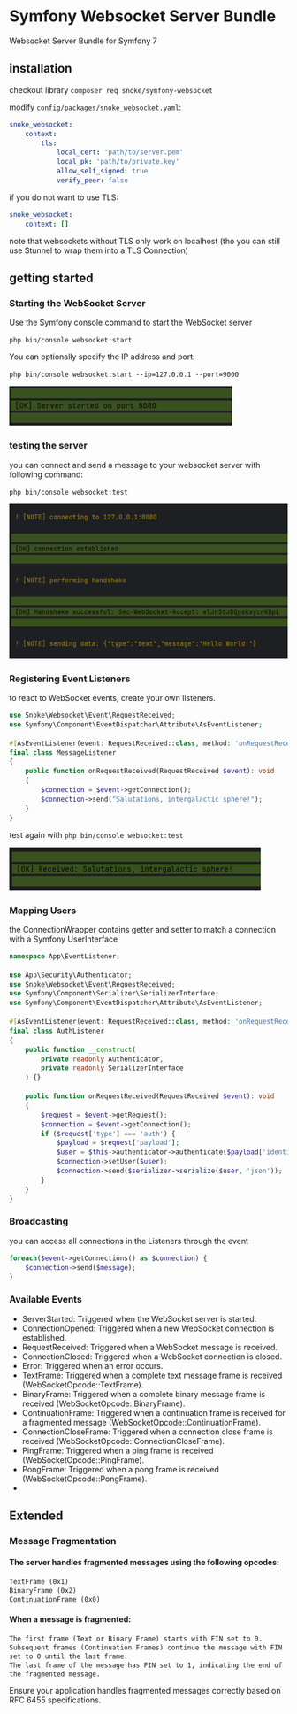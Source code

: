 # Symfony Websocket Server Bundle
Websocket Server Bundle for Symfony 7

## installation

checkout library
`composer req snoke/symfony-websocket`

modify `config/packages/snoke_websocket.yaml`:
````yml
snoke_websocket:
    context:
        tls:
            local_cert: 'path/to/server.pem'
            local_pk: 'path/to/private.key'
            allow_self_signed: true
            verify_peer: false
````

if you do not want to use TLS:
````yml
snoke_websocket:
    context: []
````
note that websockets without TLS only work on localhost (tho you can still use Stunnel to wrap them into a TLS Connection)

## getting started
### Starting the WebSocket Server

Use the Symfony console command to start the WebSocket server

`php bin/console websocket:start`

You can optionally specify the IP address and port:

`php bin/console websocket:start --ip=127.0.0.1 --port=9000`

![](./Docs/Images/serverstart.png)

### testing the server

you can connect and send a message to your websocket server with following command:

`php bin/console websocket:test`

![](./Docs/Images/servertest.png)

### Registering Event Listeners

to react to WebSocket events, create your own listeners.

```php
use Snoke\Websocket\Event\RequestReceived;
use Symfony\Component\EventDispatcher\Attribute\AsEventListener;

#[AsEventListener(event: RequestReceived::class, method: 'onRequestReceived')]
final class MessageListener
{
    public function onRequestReceived(RequestReceived $event): void
    {
        $connection = $event->getConnection();
        $connection->send("Salutations, intergalactic sphere!");
    }
}
```
test again with `php bin/console websocket:test`

![](./Docs/Images/listenertest.png)


### Mapping Users
the ConnectionWrapper contains getter and setter to match a connection with a Symfony UserInterface
```php
namespace App\EventListener;

use App\Security\Authenticator;
use Snoke\Websocket\Event\RequestReceived;
use Symfony\Component\Serializer\SerializerInterface;
use Symfony\Component\EventDispatcher\Attribute\AsEventListener;

#[AsEventListener(event: RequestReceived::class, method: 'onRequestReceived')]
final class AuthListener
{
    public function __construct(
        private readonly Authenticator,
        private readonly SerializerInterface
    ) {}
    
    public function onRequestReceived(RequestReceived $event): void
    {
        $request = $event->getRequest();
        $connection = $event->getConnection();
        if ($request['type'] === 'auth') {
            $payload = $request['payload'];
            $user = $this->authenticator->authenticate($payload['identifier'],$payload['password']);
            $connection->setUser($user);
            $connection->send($serializer->serialize($user, 'json'));
        }
    }
}
```

### Broadcasting
you can access all connections in the Listeners through the event
```php
foreach($event->getConnections() as $connection) {
    $connection->send($message);
}
```
### Available Events
- ServerStarted: Triggered when the WebSocket server is started.
- ConnectionOpened: Triggered when a new WebSocket connection is established.
- RequestReceived: Triggered when a WebSocket message is received.
- ConnectionClosed: Triggered when a WebSocket connection is closed.
- Error: Triggered when an error occurs.
- TextFrame: Triggered when a complete text message frame is received (WebSocketOpcode::TextFrame).
- BinaryFrame: Triggered when a complete binary message frame is received (WebSocketOpcode::BinaryFrame).
- ContinuationFrame: Triggered when a continuation frame is received for a fragmented message (WebSocketOpcode::ContinuationFrame).
- ConnectionCloseFrame: Triggered when a connection close frame is received (WebSocketOpcode::ConnectionCloseFrame).
- PingFrame: Triggered when a ping frame is received (WebSocketOpcode::PingFrame).
- PongFrame: Triggered when a pong frame is received (WebSocketOpcode::PongFrame).
- 
## Extended
### Message Fragmentation

#### The server handles fragmented messages using the following opcodes:

    TextFrame (0x1)
    BinaryFrame (0x2)
    ContinuationFrame (0x0)

#### When a message is fragmented:

    The first frame (Text or Binary Frame) starts with FIN set to 0.
    Subsequent frames (Continuation Frames) continue the message with FIN set to 0 until the last frame.
    The last frame of the message has FIN set to 1, indicating the end of the fragmented message.

Ensure your application handles fragmented messages correctly based on RFC 6455 specifications.
